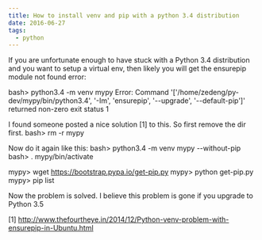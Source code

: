 ```yaml
---
title: How to install venv and pip with a python 3.4 distribution
date: 2016-06-27
tags:
  - python
---
```

If you are unfortunate enough to have stuck with a Python 3.4 distribution and you want to setup a virtual env, then likely you will get the ensurepip module not found error:

bash> python3.4 -m venv mypy
Error: Command '['/home/zedeng/py-dev/mypy/bin/python3.4', '-Im', 'ensurepip', '--upgrade', '--default-pip']' returned non-zero exit status 1

I found someone posted a nice solution [1] to this. So first remove the dir first.
bash> rm -r mypy

Now do it again like this:
bash> python3.4 -m venv mypy --without-pip
bash> . mypy/bin/activate
 
mypy> wget https://bootstrap.pypa.io/get-pip.py
mypy> python get-pip.py 
mypy> pip list 

Now the problem is solved. I believe this problem is gone if you upgrade to Python 3.5

[1] http://www.thefourtheye.in/2014/12/Python-venv-problem-with-ensurepip-in-Ubuntu.html 